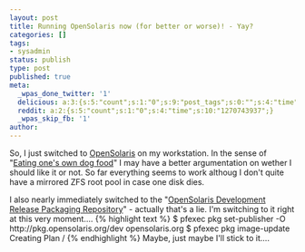 ```yaml
---
layout: post
title: Running OpenSolaris now (for better or worse)! - Yay?
categories: []
tags:
- sysadmin
status: publish
type: post
published: true
meta:
  _wpas_done_twitter: '1'
  delicious: a:3:{s:5:"count";s:1:"0";s:9:"post_tags";s:0:"";s:4:"time";s:10:"1270743927";}
  reddit: a:2:{s:5:"count";s:1:"0";s:4:"time";s:10:"1270743937";}
  _wpas_skip_fb: '1'
author: 
---
```

<p>So, I just switched to <a href="http://www.opensolaris.org">OpenSolaris</a> on my workstation. In the sense of "<a href="http://en.wikipedia.org/wiki/Eating_one%27s_own_dog_food">Eating one's own dog food</a>" I may have a better argumentation on wether I should like it or not. So far everything seems to work althoug I don't quite have a mirrored ZFS root pool in case one disk dies.</p>
<p>I also nearly immediately switched to the "<a href="http://pkg.opensolaris.org/dev/en/index.shtml">OpenSolaris Development Release Packaging Repository</a>" - actually that's a lie. I'm switching to it right at this very moment....
{% highlight text %}
$ pfexec pkg set-publisher -O http://pkg.opensolaris.org/dev opensolaris.org
$ pfexec pkg image-update
Creating Plan /
{% endhighlight %}
Maybe, just maybe I'll stick to it....</p>
